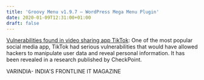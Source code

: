 ```yaml
---
title: 'Groovy Menu v1.9.7 – WordPress Mega Menu Plugin'
date: 2020-01-09T12:31:00+01:00
draft: false
---
```


[Vulnerabilities found in video sharing app TikTok](https://varindia.com/news/vulnerabilities-found-in-video-sharing-app-tiktok#.XhcPtSzogk0.blogger): One of the most popular social media app, TikTok had serious vulnerabilities that would have allowed hackers to manipulate user data and reveal personal information. It has been revealed in a research published by CheckPoint.  
  
VARINDIA- INDIA'S FRONTLINE IT MAGAZINE